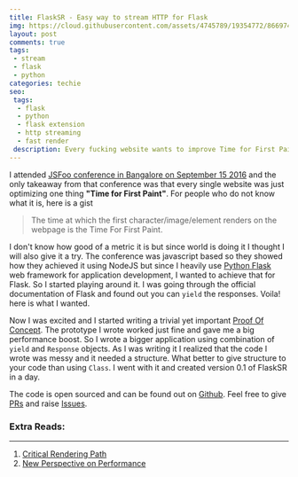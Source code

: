 ```yaml
---
title: FlaskSR - Easy way to stream HTTP for Flask
img: https://cloud.githubusercontent.com/assets/4745789/19354772/86697410-9185-11e6-83d0-a0c26f29e3d5.gif
layout: post
comments: true
tags:
 - stream
 - flask
 - python
categories: techie
seo:
 tags:
  - flask
  - python
  - flask extension
  - http streaming
  - fast render
 description: Every fucking website wants to improve Time for First Paint. So I chose to do it for websites driven by Flask Framework. FlaskSR is the python package, a flask extension that you can use to minimize it.
---
```


I attended [JSFoo conference in Bangalore on September 15 2016](https://www.facebook.com/events/655680127921534/) and the only takeaway from that conference was that every single website was just optimizing one thing **"Time for First Paint"**. For people who do not know what it is, here is a gist

> The time at which the first character/image/element renders on the webpage is the Time For First Paint.

I don't know how good of a metric it is but since world is doing it I thought I will also give it a try. The conference was javascript based so they showed how they achieved it using NodeJS but since I heavily use [Python Flask](http://flask.pocoo.org/) web framework for application development, I wanted to achieve that for Flask. So I started playing around it. I was going through the official documentation of Flask and found out you can `yield` the responses. Voila! here is what I wanted.

Now I was excited and I started writing a trivial yet important [Proof Of Concept](https://en.wikipedia.org/wiki/Proof_of_concept). The prototype I wrote worked just fine and gave me a big performance boost. So I wrote a bigger application using combination of `yield` and `Response` objects. As I was writing it I realized that the code I wrote was messy and it needed a structure. What better to give structure to your code than using `Class`. I went with it and created version 0.1 of FlaskSR in a day.

The code is open sourced and can be found out on [Github](https://github.com/arpitbbhayani/flasksr). Feel free to give [PRs](https://github.com/arpitbbhayani/flasksr/pulls) and raise [Issues](https://github.com/arpitbbhayani/flasksr/issues).

### Extra Reads:
------------------------------
1. [Critical Rendering Path](https://developers.google.com/web/fundamentals/performance/critical-rendering-path/analyzing-crp)
2. [New Perspective on Performance](http://www.keynote.com/resources/articles/new-perspective-performance)

